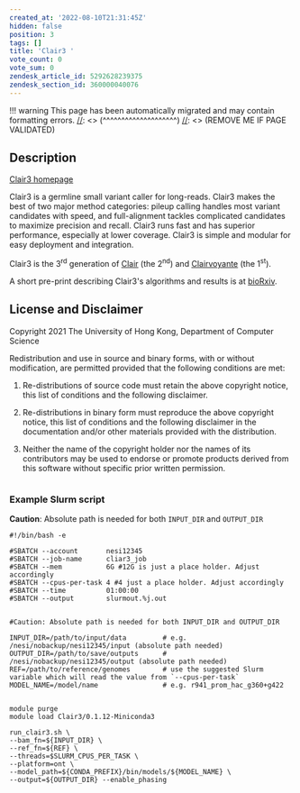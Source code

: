 ```yaml
---
created_at: '2022-08-10T21:31:45Z'
hidden: false
position: 3
tags: []
title: 'Clair3 '
vote_count: 0
vote_sum: 0
zendesk_article_id: 5292628239375
zendesk_section_id: 360000040076
---
```




[//]: <> (REMOVE ME IF PAGE VALIDATED)
[//]: <> (vvvvvvvvvvvvvvvvvvvv)
!!! warning
    This page has been automatically migrated and may contain formatting errors.
[//]: <> (^^^^^^^^^^^^^^^^^^^^)
[//]: <> (REMOVE ME IF PAGE VALIDATED)

## Description

[Clair3 homepage](https://github.com/HKU-BAL/Clair3)

Clair3 is a germline small variant caller for long-reads. Clair3 makes
the best of two major method categories: pileup calling handles most
variant candidates with speed, and full-alignment tackles complicated
candidates to maximize precision and recall. Clair3 runs fast and has
superior performance, especially at lower coverage. Clair3 is simple and
modular for easy deployment and integration.

Clair3 is the 3<sup>rd</sup> generation of
[Clair](https://github.com/HKU-BAL/Clair) (the 2<sup>nd</sup>) and
[Clairvoyante](https://github.com/aquaskyline/Clairvoyante) (the
1<sup>st</sup>).

A short pre-print describing Clair3's algorithms and results is at
[bioRxiv](https://www.biorxiv.org/content/10.1101/2021.12.29.474431v1).



## License and Disclaimer

Copyright 2021 The University of Hong Kong, Department of Computer
Science

Redistribution and use in source and binary forms, with or without
modification, are permitted provided that the following conditions are
met:

1.  Re-distributions of source code must retain the above copyright
notice, this list of conditions and the following disclaimer.

2.  Re-distributions in binary form must reproduce the above copyright
notice, this list of conditions and the following disclaimer in the
documentation and/or other materials provided with the distribution.

3.  Neither the name of the copyright holder nor the names of its
contributors may be used to endorse or promote products derived from
this software without specific prior written permission.

``` sl

```

### Example Slurm script

**Caution**: Absolute path is needed for both `INPUT_DIR` and
`OUTPUT_DIR`



``` sl
#!/bin/bash -e

#SBATCH --account       nesi12345
#SBATCH --job-name      cliar3_job
#SBATCH --mem           6G #12G is just a place holder. Adjust accordingly
#SBATCH --cpus-per-task 4 #4 just a place holder. Adjust accordingly
#SBATCH --time          01:00:00
#SBATCH --output        slurmout.%j.out


#Caution: Absolute path is needed for both INPUT_DIR and OUTPUT_DIR

INPUT_DIR=/path/to/input/data         # e.g. /nesi/nobackup/nesi12345/input (absolute path needed)
OUTPUT_DIR=/path/to/save/outputs      # /nesi/nobackup/nesi12345/output (absolute path needed)
REF=/path/to/reference/genomes        # use the suggested Slurm variable which will read the value from `--cpus-per-task`
MODEL_NAME=/model/name                # e.g. r941_prom_hac_g360+g422


module purge
module load Clair3/0.1.12-Miniconda3

run_clair3.sh \
--bam_fn=${INPUT_DIR} \
--ref_fn=${REF} \
--threads=$SLURM_CPUS_PER_TASK \
--platform=ont \
--model_path=${CONDA_PREFIX}/bin/models/${MODEL_NAME} \
--output=${OUTPUT_DIR} --enable_phasing
```




